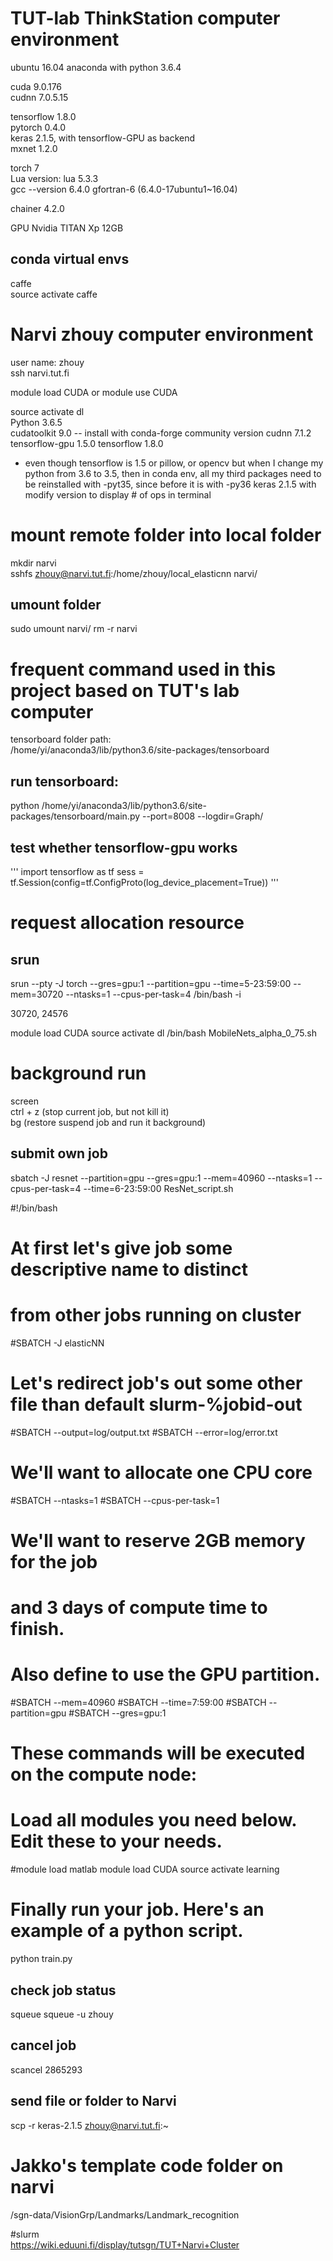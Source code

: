 # TUT-lab ThinkStation computer environment
ubuntu 16.04
anaconda with python 3.6.4  

cuda 9.0.176  
cudnn 7.0.5.15  

tensorflow 1.8.0  
pytorch 0.4.0  
keras 2.1.5, with tensorflow-GPU as backend  
mxnet 1.2.0  

torch 7  
Lua version: lua 5.3.3  
gcc --version  6.4.0
gfortran-6 (6.4.0-17ubuntu1~16.04)

chainer 4.2.0  

GPU Nvidia TITAN Xp 12GB  


## conda virtual envs
caffe  
source activate caffe  


# Narvi zhouy computer environment
user name: zhouy  
ssh narvi.tut.fi  

module load CUDA or module use CUDA  

source activate dl  
Python 3.6.5  
cudatoolkit  9.0  -- install with conda-forge community version
cudnn 7.1.2
tensorflow-gpu 1.5.0
tensorflow 1.8.0

* even though tensorflow is 1.5 or pillow, or opencv but when I change my python from 3.6 to 3.5, then in conda env, all my third packages need to be reinstalled with -pyt35, since before it is with -py36
keras 2.1.5 with modify version to display # of ops in terminal

# mount remote folder into local folder
mkdir narvi  
sshfs zhouy@narvi.tut.fi:/home/zhouy/local_elasticnn narvi/
## umount folder
sudo umount narvi/
rm -r narvi

# frequent command used in this project based on TUT's lab computer
tensorboard folder path:  
/home/yi/anaconda3/lib/python3.6/site-packages/tensorboard

## run tensorboard:  
python /home/yi/anaconda3/lib/python3.6/site-packages/tensorboard/main.py --port=8008 --logdir=Graph/ 


## test whether tensorflow-gpu works
'''
import tensorflow as tf
sess = tf.Session(config=tf.ConfigProto(log_device_placement=True))
'''
# request allocation resource
## srun
srun --pty -J torch --gres=gpu:1 --partition=gpu --time=5-23:59:00 --mem=30720 --ntasks=1 --cpus-per-task=4 /bin/bash -i

30720, 24576


module load CUDA
source activate dl
/bin/bash MobileNets_alpha_0_75.sh

# background run
screen  
ctrl + z (stop current job, but not kill it)  
bg (restore suspend job and run it background)  

## submit own job
sbatch -J resnet --partition=gpu --gres=gpu:1 --mem=40960 --ntasks=1 --cpus-per-task=4 --time=6-23:59:00 ResNet_script.sh



#!/bin/bash
#
# At first let's give job some descriptive name to distinct
# from other jobs running on cluster
#SBATCH -J elasticNN
#
# Let's redirect job's out some other file than default slurm-%jobid-out
#SBATCH --output=log/output.txt
#SBATCH --error=log/error.txt
#
# We'll want to allocate one CPU core
#SBATCH --ntasks=1
#SBATCH --cpus-per-task=1
#
# We'll want to reserve 2GB memory for the job
# and 3 days of compute time to finish.
# Also define to use the GPU partition.
#SBATCH --mem=40960
#SBATCH --time=7:59:00
#SBATCH --partition=gpu
#SBATCH --gres=gpu:1
#
# These commands will be executed on the compute node:

# Load all modules you need below. Edit these to your needs.

#module load matlab
module load CUDA
source activate learning

# Finally run your job. Here's an example of a python script.
python train.py





## check job status
squeue
squeue -u zhouy

## cancel job
scancel 2865293  

## send file or folder to Narvi
scp -r keras-2.1.5 zhouy@narvi.tut.fi:~  

# Jakko's template code folder on narvi
/sgn-data/VisionGrp/Landmarks/Landmark_recognition  

#slurm  
https://wiki.eduuni.fi/display/tutsgn/TUT+Narvi+Cluster    